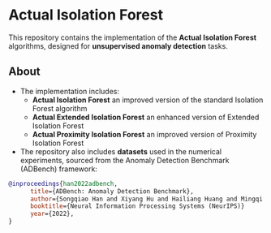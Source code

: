 # Actual Isolation Forest

This repository contains the implementation of the **Actual Isolation Forest** algorithms, designed for **unsupervised anomaly detection** tasks.

##  About
- The implementation includes:
  - **Actual Isolation Forest** an improved version of the standard Isolation Forest algorithm
  - **Actual Extended Isolation Forest** an enhanced version of Extended Isolation Forest
  - **Actual Proximity Isolation Forest** an improved version of Proximity Isolation Forest
- The repository also includes **datasets** used in the numerical experiments, sourced from the Anomaly Detection Benchmark (ADBench) framework:
```bibtex
@inproceedings{han2022adbench,  
      title={ADBench: Anomaly Detection Benchmark},   
      author={Songqiao Han and Xiyang Hu and Hailiang Huang and Mingqi Jiang and Yue Zhao},  
      booktitle={Neural Information Processing Systems (NeurIPS)}
      year={2022},  
}
